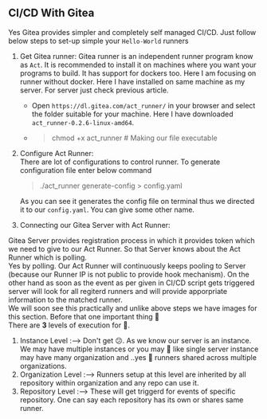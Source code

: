## CI/CD With Gitea
Yes Gitea provides simpler and completely self managed CI/CD. Just follow below steps to set-up simple your `Hello-World` runners

1. Get Gitea runner:
   Gitea runner is an independent runner program know as `Act`. It is recommended to install it on machines where you want your programs to build. It has support for dockers too. Here I am focusing on runner without docker.
   Here I have installed on same machine as my server. For server just check previous article.  
   - Open `https://dl.gitea.com/act_runner/` in your browser and select the folder suitable for your machine. Here I have downloaded `act_runner-0.2.6-linux-amd64`.
   - > chmod +x act_runner     # Making our file executable

2. Configure Act Runner:  
   There are lot of configurations to control runner. To generate configuration file enter below command
     > ./act_runner generate-config > config.yaml
     
    As you can see it generates the config file on terminal thus we directed it to our `config.yaml`. You can give some other name.
     
3. Connecting our Gitea Server with Act Runner:

  Gitea Server provides registration process in which it provides token which we need to give to our Act Runner. So that Server knows about the Act Runner which is polling.  
  Yes by polling. Our Act Runner will continuously keeps pooling to Server (because our Runner IP is not public to provide hook mechanism). On the other hand as soon as the event as per given in CI/CD script gets triggered server will look for all regiterd runners and will provide apporpriate information to the matched runner.  
  We will soon see this practically and unlike above steps we have images for this section. Before that one important thing 🤔  
  There are **3** levels of execution for 🏃.  
  1. Instance Level  :--> Don't get 😕. As we know our server is an instance. We may have multiple instances or you may 🤔 like single server instance may have many organization and ..yes 🏁 runners shared across multiple organizations.  
  2. Organization Level :--> Runners setup at this level are inherited by all repository within organization and any repo can use it.  
  3. Repository Level  :--> These will get triggerd for events of specific repository. One can say each repository has its own or shares same runner.  
